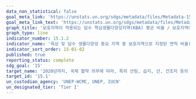 ```yaml
---
data_non_statistical: false
goal_meta_link: 'https://unstats.un.org/sdgs/metadata/files/Metadata-15-01-02.pdf'
goal_meta_link_text: 'https://unstats.un.org/sdgs/metadata/files/Metadata-15-01-02.pdf'
graph_title: '보호지역이 적용되는 담수 핵심생물다양성지역(KBA) 평균 비율 / 보호지역이 적용되는 육상 핵심생물다양성지역(KBA) 평균 비율'
graph_type: line
indicator_number: 15.1.2
indicator_name: '육상 및 담수 생물다양성 중요 지역 중 보호지역으로 지정된 면적 비율(생태계 유형별)'
indicator_sort_order: 15-01-02
published: true
reporting_status: complete
sdg_goal: '15'
target_name: '2020년까지, 국제 협약 의무에 따라, 특히 산림, 습지, 산, 건조지 등의 육지 및 내륙 담수 생태계와 그 서비스에 대한 보전, 복원 및 지속가능한 사용을 보장'
target_id: '15.1'
un_custodian_agency: 'UNEP-WCMC, UNEP, IUCN'
un_designated_tier: 'Tier I'
---
```

